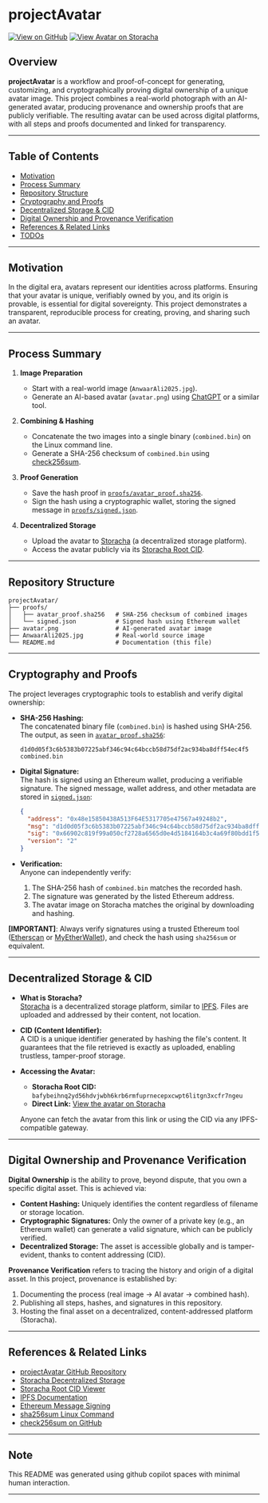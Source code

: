 # projectAvatar

[![View on GitHub](https://img.shields.io/badge/GitHub-View_Repository-blue?logo=github)](https://github.com/alianwaar73/projectAvatar)
[![View Avatar on Storacha](https://img.shields.io/badge/Storacha-View_Avatar-green)](https://bafybeihnq2yd56hdvjwbh6krb6rmfuprnecepxcwpt6litgn3xcfr7ngeu.ipfs.w3s.link/)

## Overview

**projectAvatar** is a workflow and proof-of-concept for generating, customizing, and cryptographically proving digital ownership of a unique avatar image. This project combines a real-world photograph with an AI-generated avatar, producing provenance and ownership proofs that are publicly verifiable. The resulting avatar can be used across digital platforms, with all steps and proofs documented and linked for transparency.

---

## Table of Contents

- [Motivation](#motivation)
- [Process Summary](#process-summary)
- [Repository Structure](#repository-structure)
- [Cryptography and Proofs](#cryptography-and-proofs)
- [Decentralized Storage & CID](#decentralized-storage--cid)
- [Digital Ownership and Provenance Verification](#digital-ownership-and-provenance-verification)
- [References & Related Links](#references--related-links)
- [TODOs](#todos)

---

## Motivation

In the digital era, avatars represent our identities across platforms. Ensuring that your avatar is unique, verifiably owned by you, and its origin is provable, is essential for digital sovereignty. This project demonstrates a transparent, reproducible process for creating, proving, and sharing such an avatar.

---

## Process Summary

1. **Image Preparation**  
   - Start with a real-world image (`AnwaarAli2025.jpg`).  
   - Generate an AI-based avatar (`avatar.png`) using [ChatGPT](https://chat.openai.com/) or a similar tool.

2. **Combining & Hashing**  
   - Concatenate the two images into a single binary (`combined.bin`) on the Linux command line.
   - Generate a SHA-256 checksum of `combined.bin` using [check256sum](https://linux.die.net/man/1/sha256sum).

3. **Proof Generation**  
   - Save the hash proof in [`proofs/avatar_proof.sha256`](./proofs/avatar_proof.sha256).
   - Sign the hash using a cryptographic wallet, storing the signed message in [`proofs/signed.json`](./proofs/signed.json).

4. **Decentralized Storage**  
   - Upload the avatar to [Storacha](https://storacha.com/) (a decentralized storage platform).
   - Access the avatar publicly via its [Storacha Root CID](https://bafybeihnq2yd56hdvjwbh6krb6rmfuprnecepxcwpt6litgn3xcfr7ngeu.ipfs.w3s.link/).

---

## Repository Structure

```
projectAvatar/
├── proofs/
│   ├── avatar_proof.sha256   # SHA-256 checksum of combined images
│   └── signed.json           # Signed hash using Ethereum wallet
├── avatar.png                # AI-generated avatar image
├── AnwaarAli2025.jpg         # Real-world source image
└── README.md                 # Documentation (this file)
```

---

## Cryptography and Proofs

The project leverages cryptographic tools to establish and verify digital ownership:

- **SHA-256 Hashing:**  
  The concatenated binary file (`combined.bin`) is hashed using SHA-256. The output, as seen in [`avatar_proof.sha256`](./proofs/avatar_proof.sha256):

  ```
  d1d0d05f3c6b5383b07225abf346c94c64bccb58d75df2ac934ba8dff54ec4f5  combined.bin
  ```

- **Digital Signature:**  
  The hash is signed using an Ethereum wallet, producing a verifiable signature. The signed message, wallet address, and other metadata are stored in [`signed.json`](./proofs/signed.json):

  ```json
  {
    "address": "0x48e15850438A513F64E5317705e47567a49248b2",
    "msg": "d1d0d05f3c6b5383b07225abf346c94c64bccb58d75df2ac934ba8dff54ec4f5  combined.bin",
    "sig": "0x66902c819f99a050cf2728a6565d0e4d5184164b3c4a69f80bdd1f50f7fefc4e7a77930138e741a33f9d021622026867102fa0e03aeba64358fa5961233e23571b",
    "version": "2"
  }
  ```

- **Verification:**  
  Anyone can independently verify:
  1. The SHA-256 hash of `combined.bin` matches the recorded hash.
  2. The signature was generated by the listed Ethereum address.
  3. The avatar image on Storacha matches the original by downloading and hashing.

**[IMPORTANT]**: Always verify signatures using a trusted Ethereum tool ([Etherscan](https://etherscan.io/verifySig) or [MyEtherWallet](https://www.myetherwallet.com/signmsg.html)), and check the hash using `sha256sum` or equivalent.

---

## Decentralized Storage & CID

- **What is Storacha?**  
  [Storacha](https://storacha.com/) is a decentralized storage platform, similar to [IPFS](https://ipfs.tech/). Files are uploaded and addressed by their content, not location.

- **CID (Content Identifier):**  
  A CID is a unique identifier generated by hashing the file's content. It guarantees that the file retrieved is exactly as uploaded, enabling trustless, tamper-proof storage.

- **Accessing the Avatar:**  
  - **Storacha Root CID:** `bafybeihnq2yd56hdvjwbh6krb6rmfuprnecepxcwpt6litgn3xcfr7ngeu`
  - **Direct Link:** [View the avatar on Storacha](https://bafybeihnq2yd56hdvjwbh6krb6rmfuprnecepxcwpt6litgn3xcfr7ngeu.ipfs.w3s.link/)

  Anyone can fetch the avatar from this link or using the CID via any IPFS-compatible gateway.

---

## Digital Ownership and Provenance Verification

**Digital Ownership** is the ability to prove, beyond dispute, that you own a specific digital asset. This is achieved via:

- **Content Hashing:** Uniquely identifies the content regardless of filename or storage location.
- **Cryptographic Signatures:** Only the owner of a private key (e.g., an Ethereum wallet) can generate a valid signature, which can be publicly verified.
- **Decentralized Storage:** The asset is accessible globally and is tamper-evident, thanks to content addressing (CID).

**Provenance Verification** refers to tracing the history and origin of a digital asset. In this project, provenance is established by:

1. Documenting the process (real image → AI avatar → combined hash).
2. Publishing all steps, hashes, and signatures in this repository.
3. Hosting the final asset on a decentralized, content-addressed platform (Storacha).

---

## References & Related Links

- [projectAvatar GitHub Repository](https://github.com/alianwaar73/projectAvatar)
- [Storacha Decentralized Storage](https://storacha.com/)
- [Storacha Root CID Viewer](https://bafybeihnq2yd56hdvjwbh6krb6rmfuprnecepxcwpt6litgn3xcfr7ngeu.ipfs.w3s.link/)
- [IPFS Documentation](https://docs.ipfs.tech/)
- [Ethereum Message Signing](https://docs.ethers.io/v5/api/signer/#Signer-signMessage)
- [sha256sum Linux Command](https://linux.die.net/man/1/sha256sum)
- [check256sum on GitHub](https://github.com/elian/sha256sum)

---

## Note

This README was generated using github copilot spaces with minimal human interaction.

---
